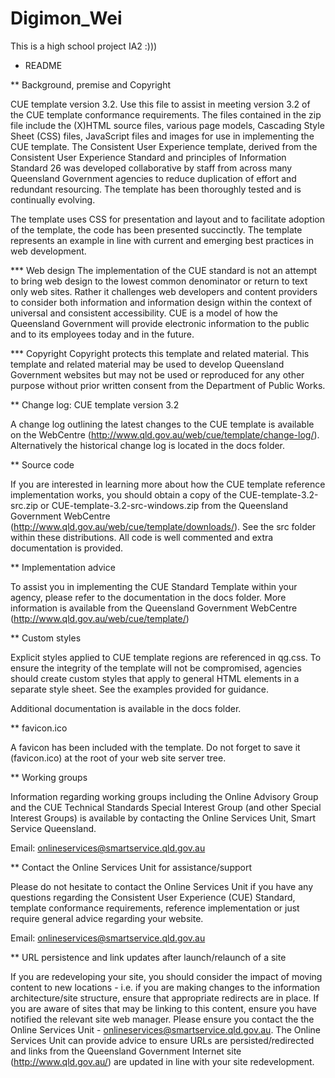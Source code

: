 # Digimon_Wei
This is a high school project
IA2
:)))

* README


** Background, premise and Copyright

CUE template version 3.2. Use this file to assist in meeting version 3.2 of the CUE template conformance requirements.
The files contained in the zip file include the (X)HTML source files, various page models, Cascading Style Sheet (CSS) files, JavaScript files and images for use in implementing the CUE template. The Consistent User Experience template, derived from the Consistent User Experience Standard and principles of Information Standard 26 was developed collaborative by staff from across many Queensland Government agencies to reduce duplication of effort and redundant resourcing. The template has been thoroughly tested and is continually evolving.

The template uses CSS for presentation and layout and to facilitate adoption of the template, the code has been presented succinctly. The template represents an example in line with current and emerging best practices in web development.

*** Web design
The implementation of the CUE standard is not an attempt to bring web design to the lowest common denominator or return to text only web sites. Rather it challenges web developers and content providers to consider both information and information design within the context of universal and consistent accessibility. CUE is a model of how the Queensland Government will provide electronic information to the public and to its employees today and in the future.

*** Copyright
Copyright protects this template and related material. This template and related material may be used to develop Queensland Government websites but may not be used or reproduced for any other purpose without prior written consent from the Department of Public Works.



** Change log: CUE template version 3.2

A change log outlining the latest changes to the CUE template is available on the WebCentre (http://www.qld.gov.au/web/cue/template/change-log/). Alternatively the historical change log is located in the docs folder.



** Source code

If you are interested in learning more about how the CUE template reference implementation works, you should obtain a copy of the CUE-template-3.2-src.zip or CUE-template-3.2-src-windows.zip from the Queensland Government WebCentre (http://www.qld.gov.au/web/cue/template/downloads/). See the src folder within these distributions. All code is well commented and extra documentation is provided.


** Implementation advice

To assist you in implementing the CUE Standard Template within your agency, please refer to the documentation in the docs folder. More information is available from the Queensland Government WebCentre (http://www.qld.gov.au/web/cue/template/)



** Custom styles

Explicit styles applied to CUE template regions are referenced in qg.css. To ensure the integrity of the template will not be compromised, agencies should create custom styles that apply to general HTML elements in a separate style sheet. See the examples provided for guidance.

Additional documentation is available in the docs folder.



** favicon.ico

A favicon has been included with the template. Do not forget to save it (favicon.ico) at the root of your web site server tree.



** Working groups

Information regarding working groups including the Online Advisory Group and the CUE Technical Standards Special Interest Group (and other Special Interest Groups) is available by contacting the Online Services Unit, Smart Service Queensland.

Email: onlineservices@smartservice.qld.gov.au


** Contact the Online Services Unit for assistance/support

Please do not hesitate to contact the Online Services Unit if you have any questions regarding the Consistent User Experience (CUE) Standard, template conformance requirements, reference implementation or just require general advice regarding your website.

Email: onlineservices@smartservice.qld.gov.au



** URL persistence and link updates after launch/relaunch of a site

If you are redeveloping your site, you should consider the impact of moving content to new locations - i.e. if you are making changes to the information architecture/site structure, ensure that appropriate redirects are in place. If you are aware of sites that may be linking to this content, ensure you have notified the relevant site web manager. Please ensure you contact the the Online Services Unit - onlineservices@smartservice.qld.gov.au. The Online Services Unit can provide advice to ensure URLs are persisted/redirected and links from the Queensland Government Internet site (http://www.qld.gov.au/) are updated in line with your site redevelopment.